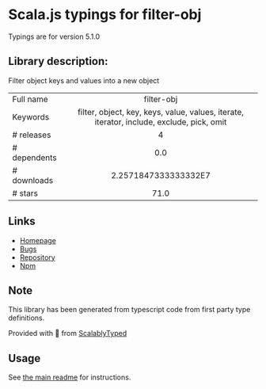 
# Scala.js typings for filter-obj

Typings are for version 5.1.0

## Library description:
Filter object keys and values into a new object

|                    |                 |
| ------------------ | :-------------: |
| Full name          | filter-obj |
| Keywords           | filter, object, key, keys, value, values, iterate, iterator, include, exclude, pick, omit |
| # releases         | 4 |
| # dependents       | 0.0 |
| # downloads        | 2.2571847333333332E7 |
| # stars            | 71.0 |

## Links
- [Homepage](https://github.com/sindresorhus/filter-obj#readme)
- [Bugs](https://github.com/sindresorhus/filter-obj/issues)
- [Repository](https://github.com/sindresorhus/filter-obj)
- [Npm](https://www.npmjs.com/package/filter-obj)
    


## Note
This library has been generated from typescript code from first party type definitions.

Provided with :purple_heart: from [ScalablyTyped](https://github.com/oyvindberg/ScalablyTyped)

## Usage
See [the main readme](../../readme.md) for instructions.



